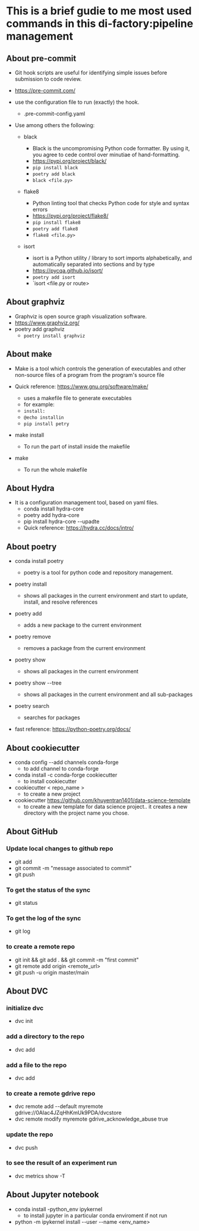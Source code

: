 # This is a brief gudie to me most used commands in this di-factory:pipeline management

## About pre-commit
* Git hook scripts are useful for identifying simple issues before submission to code review.
* https://pre-commit.com/
* use the configuration file to run (exactly) the hook.
	* .pre-commit-config.yaml

* Use among others the following:
	* black
		* Black is the uncompromising Python code formatter. By using it, you agree to cede control over minutiae of hand-formatting.
		* https://pypi.org/project/black/
		* `pip install black`
		* `poetry add black`
		* `black <file.py>`
		
	* flake8
		* Python linting tool that checks Python code for style and syntax errors
		* https://pypi.org/project/flake8/
		* `pip install flake8`
		* `poetry add flake8`
		* `flake8 <file.py>`
		
	* isort 
		* isort is a Python utility / library to sort imports alphabetically, and automatically separated into sections and by type
		* https://pycqa.github.io/isort/ 
		* `poetry add isort`
		* `isort <file.py or route>


## About graphviz
* Graphviz is open source graph visualization software.
* https://www.graphviz.org/
* poetry add graphviz
	* `poetry install graphviz`


## About make
*	Make is a tool which controls the generation of executables and other non-source files of a program from the program's source file
*	Quick reference: https://www.gnu.org/software/make/
	*	uses a makefile file to generate executables
	*	for example:
  	* `install:`
  	* `@echo installin`
  	* `pip install petry`
   
*	make install
	*	To run the part of install inside the makefile    
*	make
	*	To run the whole makefile    

## About Hydra
* It is a configuration management tool, based on yaml files.
	* conda install hydra-core
	* poetry add hydra-core
	* pip install hydra-core --upadte
	* Quick reference: https://hydra.cc/docs/intro/ 


## About poetry
* conda install poetry
	* poetry is a tool for python code and repository management.

* poetry install
	* shows all packages in the current environment and start to update, install, and resolve references
* poetry add
	* adds a new package to the current environment
* poetry remove
	* removes a package from the current environment
* poetry show
	* shows all packages in the current environment
* poetry show --tree
	* shows all packages in the current environment and all sub-packages
* poetry search <query>
 	* searches for packages
* fast reference: https://python-poetry.org/docs/

## About  cookiecutter
* conda config --add channels conda-forge
  * to add channel to conda-forge
* conda install -c conda-forge cookiecutter
  * to install cookiecutter
* cookiecutter < repo_name >
  * to create a new project
* cookiecutter https://github.com/khuyentran1401/data-science-template
  * to create a new template for data science project.. it creates a new directory with the project name you chose.


## About GitHub
### Update local changes to github repo
* git add <files>
* git commit -m "message associated to commit"
* git push

### To get the status of the sync
* git status
  
### To get the log of the sync
* git log

### to create a remote repo
* git init && git add . && git commit -m "first commit"  
* git remote add origin <remote_url>
* git push -u origin master/main

## About DVC
  
### initialize dvc
* dvc init
  
### add a directory to the repo
* dvc add <directory>

### add a file to the repo
* dvc add <file>
 
### to create a remote gdrive repo
* dvc remote add --default myremote gdrive://0AIac4JZqHhKmUk9PDA/dvcstore  
* dvc remote modify myremote gdrive_acknowledge_abuse true
  
### update the repo
* dvc push  

### to see the result of an experiment run
* dvc metrics show -T

## About Jupyter notebook
* conda install -python_env ipykernel
  * to install jupyter in a particular conda enviroment if not run
* python -m ipykernel install --user --name <env_name>
  
  
